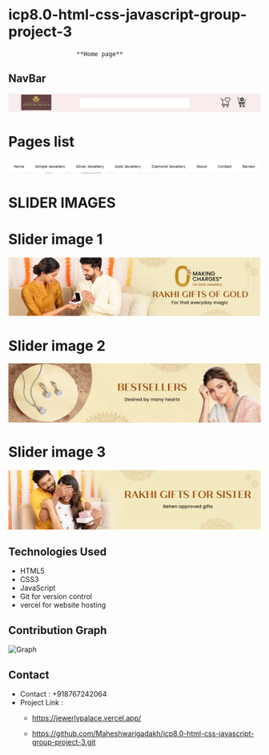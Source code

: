 # **icp8.0-html-css-javascript-group-project-3**

                       **Home page**
## NavBar
![Navbar](./Images/Readme%20images/Navimg.png)

# Pages list

![pages list](./Images/Readme%20images/navbar%20list.png)

# **SLIDER IMAGES**

  # Slider image 1
  ![pages list](./Images/Readme%20images/slider%20img1.png)

  # Slider image 2
  ![pages list](./Images/Readme%20images/slider%20img%202.png)

   # Slider image 3
  ![pages list](./Images/Readme%20images/slider%20img%203.png)











## Technologies Used
- HTML5
- CSS3
- JavaScript
- Git for version control
- vercel for website hosting




## Contribution Graph 
![Graph](img/graph.png)
   







  ## Contact 
- Contact : +918767242064
- Project Link :
  - https://jewerlypalace.vercel.app/
  
  - https://github.com/Maheshwarigadakh/icp8.0-html-css-javascript-group-project-3.git
